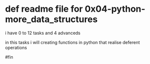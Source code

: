 # def readme file for 0x04-python-more_data_structures

i have 0 to 12 tasks and 4 advanceds

in this tasks i will creating functions in python that realise deferent operations


#fin
